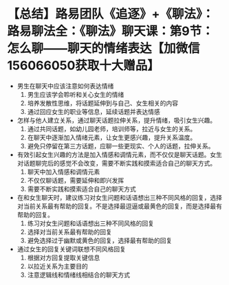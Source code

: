 # 【总结】路易团队《追逐》+《聊法》：路易聊法全：《聊法》聊天课：第9节：怎么聊——聊天的情绪表达【加微信156066050获取十大赠品】

-   男生在聊天中应该注意如何表达情绪
    1.  男生应该学会聆听和关心女生的情绪
    2.  培养发散性思维，将话题延伸到与自己、女生相关的内容
    3.  通过回应女生的职业等信息，延续话题并表达情感
-   怎样与他人建立关系，通过聊天话题拉伸关系，提升情绪，吸引女生兴趣。
    1.  通过共同话题，如幼儿园老师，培训师等，拉近与女生的关系。
    2.  在聊天中逐渐加入情绪元素，让女生更感兴趣，提升关系温度。
    3.  避免只停留在第三方话题，应聊一些更现实、个人的话题，拉伸关系。
-   有效引起女生兴趣的方法是加入情感和调情元素，而不仅仅是聊天话题。女生对话题聊完后的感觉不会改变，需要不断实践和摸索适合自己的聊天方式。
    1.  聊天中加入情感和调情元素
    2.  不仅仅聊话题，需要延伸和即兴发挥
    3.  需要不断实践和摸索适合自己的聊天方式
-   在和女生聊天时，建议练习对女生问题和话语想出三种不同风格的回复，选择对当前关系最有帮助的回复。不是选择最逗逼或最黄色的回复，而是选择最有帮助的回复。
    1.  练习对女生问题和话语想出三种不同风格的回复
    2.  选择对当前关系最有帮助的回复
    3.  避免选择过于幽默或黄色的回复，选择最有帮助的回复
-   通过女生的回复关键词联想不同风格回复
    1.  根据对方回复提取关键信息
    2.  以拉近关系为主要目的
    3.  注意逻辑线和情绪线相结合的聊天方式